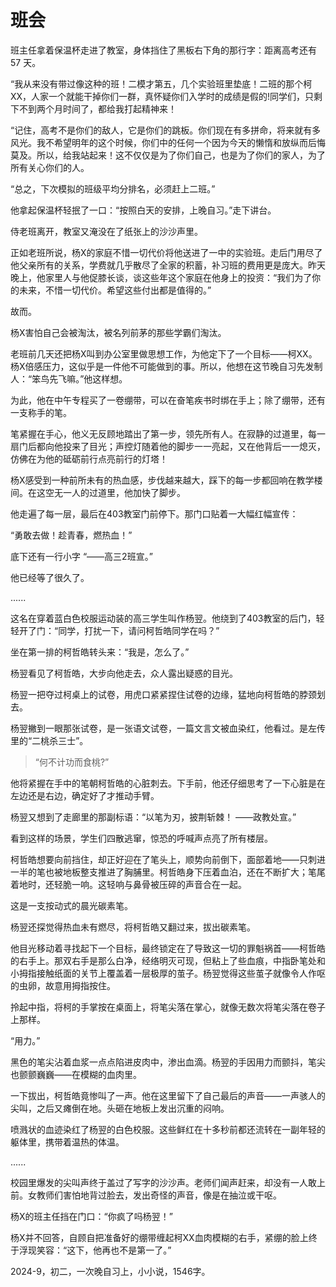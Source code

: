 # 班会

班主任拿着保温杯走进了教室，身体挡住了黑板右下角的那行字：距离高考还有 57 天。

“我从来没有带过像这种的班！二模才第五，几个实验班里垫底！二班的那个柯XX，人家一个就能干掉你们一群，真怀疑你们入学时的成绩是假的!同学们，只剩下不到两个月时间了，都给我打起精神来！

“记住，高考不是你们的敌人，它是你们的跳板。你们现在有多拼命，将来就有多风光。我不希望明年的这个时候，你们中的任何一个因为今天的懒惰和放纵而后悔莫及。所以，给我站起来！这不仅仅是为了你们自己，也是为了你们的家人，为了所有关心你们的人。

“总之，下次模拟的班级平均分排名，必须赶上二班。”

他拿起保温杯轻抿了一口：“按照白天的安排，上晚自习。”走下讲台。



侍老班离开，教室又淹没在了纸张上的沙沙声里。

正如老班所说，杨X的家庭不惜一切代价将他送进了一中的实验班。走后门用尽了他父亲所有的关系，学费就几乎散尽了全家的积蓄，补习班的费用更是庞大。昨天晚上，他家里人与他促膝长谈，谈这些年这个家庭在他身上的投资：“我们为了你的未来，不惜一切代价。希望这些付出都是值得的。”

故而。

杨X害怕自己会被淘汰，被名列前茅的那些学霸们淘汰。

老班前几天还把杨X叫到办公室里做思想工作，为他定下了一个目标——柯XX。杨X倍感压力，这似乎是一件他不可能做到的事。所以，他想在这节晚自习先发制人：“笨鸟先飞嘛。”他这样想。

为此，他在中午专程买了一卷绷带，可以在奋笔疾书时绑在手上；除了绷带，还有一支称手的笔。



笔紧握在手心，他义无反顾地踏出了第一步，领先所有人。在寂静的过道里，每一扇门后都向他投来了目光；声控灯随着他的脚步一一亮起，又在他背后一一熄灭，仿佛在为他的砥砺前行点亮前行的灯塔！

杨X感受到一种前所未有的热血感，步伐越来越大，踩下的每一步都回响在教学楼间。在这空无一人的过道里，他加快了脚步。

他走遍了每一层，最后在403教室门前停下。那门口贴着一大幅红幅宣传：

“勇敢去做！趁青春，燃热血！”

底下还有一行小字 “——高三2班宣。”

他已经等了很久了。

......

这名在穿着蓝白色校服运动装的高三学生叫作杨翌。他绕到了403教室的后门，轻轻开了门：“同学，打扰一下，请问柯哲皓同学在吗？”

坐在第一排的柯哲皓转头来：“我是，怎么了。”

杨翌看见了柯哲皓，大步向他走去，众人露出疑惑的目光。

杨翌一把夺过柯桌上的试卷，用虎口紧紧捏住试卷的边缘，猛地向柯哲皓的脖颈划去。

杨翌撇到一眼那张试卷，是一张语文试卷，一篇文言文被血染红，他看过。是左传里的“二桃杀三士”。

> “何不计功而食桃?” 



他将紧握在手中的笔朝柯哲皓的心脏刺去。下手前，他还仔细思考了一下心脏是在左边还是右边，确定好了才推动手臂。

杨翌又想到了走廊里的那副标语：“以笔为刃，披荆斩棘！ ——政教处宣。”

看到这样的场景，学生们四散逃窜，惊恐的呼喊声点亮了所有楼层。

柯哲皓想要向前挡住，却正好迎在了笔头上，顺势向前倒下，面部着地——只刺进一半的笔也被地板整支推进了胸脯里。柯哲皓身下压着血泊，还在不断扩大；笔尾着地时，还轻脆一响。这轻响与鼻骨被压碎的声音合在一起。

这是一支按动式的晨光碳素笔。

杨翌还探觉得热血未有燃尽，将柯哲皓又翻过来，拔出碳素笔。

他目光移动着寻找起下一个目标，最终锁定在了导致这一切的罪魁祸首——柯哲皓的右手上。那双右手是那么白净，经络明灭可现，但粘上了些血痕，中指卧笔处和小拇指接触纸面的关节上覆盖着一层极厚的茧子。杨翌觉得这些茧子就像令人作呕的虫卵，故意用拇指按住。

拎起中指，将柯的手掌按在桌面上，将笔尖落在掌心，就像无数次将笔尖落在卷子上那样。

“用力。”

黑色的笔尖沾着血浆一点点陷进皮肉中，渗出血滴。杨翌的手因用力而颤抖，笔尖也颤颤巍巍——在模糊的血肉里。

一下拔出，柯哲皓竟惨叫了一声。他在这里留下了自己最后的声音——一声骇人的尖叫，之后又瘫倒在地。头砸在地板上发出沉重的闷响。

喷溅状的血迹染红了杨翌的白色校服。这些鲜红在十多秒前都还流转在一副年轻的躯体里，携带着温热的体温。

......

校园里爆发的尖叫声终于盖过了写字的沙沙声。老师们闻声赶来，却没有一人敢上前。女教师们害怕地背过脸去，发出奇怪的声音，像是在抽泣或干呕。

杨X的班主任挡在门口：“你疯了吗杨翌！”

杨X并不回答，自顾自把准备好的绷带缠起柯XX血肉模糊的右手，紧绷的脸上终于浮现笑容：“这下，他再也不是第一了。”

2024-9，初二，一次晚自习上，小小说，1546字。